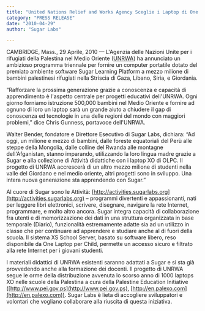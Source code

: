 ```yaml
---
title: "United Nations Relief and Works Agency Sceglie i Laptop di One Laptop per Child con  Sugar per un Importante Progetto Educativo in Medio Oriente"
category: "PRESS RELEASE"
date: "2010-04-29"
author: "Sugar Labs"

---
```

<!-- markdownlint-disable -->

CAMBRIDGE, Mass., 29 Aprile, 2010 — L'Agenzia delle Nazioni Unite per i
rifugiati della Palestina nel Medio Oriente ([UNRWA](http://www.unrwa.org)) ha
annunciato un ambizioso programma triennale per fornire un computer portatile
dotato del premiato ambiente software Sugar Learning Platform a mezzo milione
di bambini palestinesi rifugiati nella Striscia di Gaza, Libano, Siria, e
Giordania.

“Rafforzare la prossima generazione grazie a conoscenza e capacità di
apprendimento è l'aspetto centrale per progetti educativi dell'UNRWA. Ogni
giorno forniamo istruzione 500,000 bambini nel Medio Oriente e fornire ad
ognuno di loro un laptop sarà un grande aiuto a chiudere il gap di conoscenza
ed tecnologie in una delle regioni del mondo con maggiori problemi,” dice
Chris Gunness, portavoce dell'UNRWA.

Walter Bender, fondatore e Direttore Esecutivo di Sugar Labs, dichiara: “Ad
oggi, un milione e mezzo di bambini, dalle foreste equatoriali del Perù alle
steppe della Mongolia, dalle colline del Rwanda alle montagne dell'Afganistan,
stanno imparando, utilizzando la loro lingua madre grazie a Sugar e alla
collezione di Attività didattiche con i laptop XO di OLPC. Il progetto di
UNRWA accrescerà di un altro mezzo milione di studenti nella valle del
Giordano e nel medio oriente, altri progetti sono in sviluppo. Una intera
nuova generazione sta apprendendo con Sugar.”

Al cuore di Sugar sono le Attività: [http://activities.sugarlabs.org](http://activities.sugarlabs.org) –
programmi divertenti e appassionanti, nati per leggere libri elettronici,
scrivere, disegnare, navigare la rete Internet, programmare, e molto altro
ancora. Sugar integra capacità di collaborazione fra utenti e di
memorizzazione dei dati in una struttura organizzata in base temporale
(Diario), funzionalità estremamente adatte sia ad un utilizzo in classe che
per continuare ad apprendere e studiare anche al di fuori della scuola. Il
sistema XS School Server, basato su software libero, reso disponibile da One
Laptop per Child, permette un accesso sicuro e filtrato alla rete Internet per
i giovani studenti.

I materiali didattici di UNRWA esistenti saranno adattati a Sugar e si sta già
provvedendo anche alla formazione dei docenti. Il progetto di UNRWA segue le
orme della distribuzione avvenuta lo scorso anno di 1000 laptops XO nelle
scuole della Palestina a cura della Palestine Education Initiative
([http://www.pei.gov.ps](http://www.pei.gov.ps), [http://en.palexo.com](http://en.palexo.com)). Sugar Labs è lieta di
accogliere sviluppatori e volontari che vogliano collaborare alla riuscita di
questa iniziativa.

